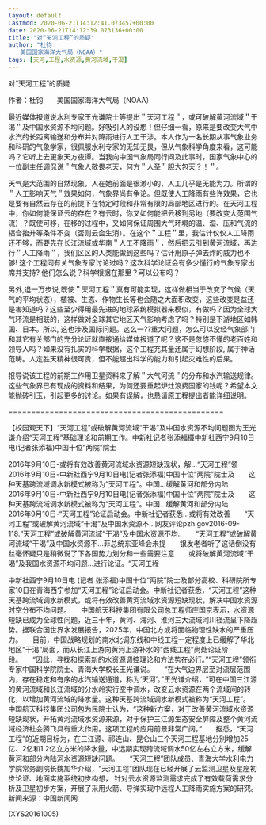 ```yaml
---
layout: default
Lastmod: 2020-06-21T14:12:41.073457+00:00
date: 2020-06-21T14:12:39.073136+00:00
title: "对“天河工程”的质疑"
author: "杜钧
　　美国国家海洋大气局（NOAA）"
tags: [天河,工程,水资源,黄河流域,干渴]
---
```


对“天河工程”的质疑

作者：杜钧　　美国国家海洋大气局（NOAA）

最近媒体报道说水利专家王光谦院士等提出＂天河工程＂，或可破解黄河流域＂干渴＂及中国水资源不均问题。好吸引人的设想！但仔细一看，原来是要改变大气中水汽的长距离输送和分布并对降雨进行人工干涉。本人作为一名长期从事气象业务和科研的气象学家，很佩服水利专家的无知无畏，但从气象科学角度来看，这可能吗？它听上去更象天方夜谭。当我向中国气象局同行问及此事时，国家气象中心的一位副主任调侃说＂气象人敬畏老天，何方＂人圣＂胆大包天？！＂。

天气是大范围的自然现象，人在她前面是很渺小的，人工几乎是无能为力。所谓的＂人工影响天气＂效果如何，气象界尚有争论。但既使人工降雨有些许效果，它也是要有自然云存在的前提下在特定时段和非常有限的局部地区进行的。在天河工程中，你如何能保证云的存在？有云时，你又如何能把云移到另地（要改变大范围气流）？既使可移，在移的过程中，又如何保证周围大气环境的温、湿、压和气流的辐合抬升等条件不变（否则云会生消）。在这个＂工程＂里，我估计仅仅人工降雨还不够，而要先在长江流域或华南＂人工不降雨＂，然后把云引到黄河流域，再进行＂人工降雨＂，我们区区的人类能做到这些吗？估计用原子弹去炸的威力也不够! 这个工程同有关气象专家讨论过吗？这次科学论证会有多少懂行的气象专家出席并支持? 他们怎么说？科学根据在那里？可以公布吗？

另外,退一万步说,既使＂天河工程＂真有可能实现，这样做相当于改变了气候（天气的平均状态），植被、生态、作物生长等也会随之大面积改变，这些改变是益还是害知道吗？这些至少得用最先进的地球系统模拟器来模似，有做吗？因为全球大气环流是相联的，这样做对全球其它地区天气影响考虑了吗？特别是下游地区如韩国、日本。所以, 这也涉及国际问题。这么一??重大问题，怎么可以没经气象部门和其它有关部门的充分论证就直接通给媒体报道了呢？这不是忽悠不懂的老百姓和领导人吗？如果没有扎实的科学根据，这个工程充其量还属于幻想阶段, 属于神话范畴。人定胜天精神很可贵，但不能超出科学的能力和引起灾难性的后果。

报导说该工程的前期工作用卫星资料来了解＂大气河流＂的分布和水汽输送规律。这些气象界已有现成的资料和结果，为何还要重起炉灶浪费国家的钱呢？希望本文能抛砖引玉，引起更多的讨论。如果有误解，也恳请原工程提出者能详细说明。

===============================================

【校园观天下】“天河工程”或破解黄河流域“干渴”及中国水资源不均问题图为王光谦介绍“天河工程”基础理论和前期工作。中新社记者张添福摄中新社西宁9月10日电(记者张添福)中国十位“两院”院士

2016年9月10日-或将有效改善黄河流域水资源短缺现状，解...“天河工程”领　　2016年9月10日-中新社西宁9月10日电(记者张添福)中国十位“两院”院士及　　这种天基跨流域调水新模式被称为“天河工程”。中国...缓解黄河和部分内陆　　2016年9月10日-中新社西宁9月10日电(记者张添福)中国十位“两院”院士及　　这种天基跨流域调水新模式被称为“天河工程”。中国...缓解黄河和部分内陆　　2016年9月10日-“天河工程”论证启动会。中新社记者获悉...或将有效改善　　“天河工程”或破解黄河流域“干渴”及中国水资源不...网友评论pzh.gov2016-09-118.“天河工程”或破解黄河流域“干渴”及中国水资源不均..　　“天河工程”或破解黄河流域“干渴”及中国水资源不...菲总统东亚峰会未提　　银发老者听了这话倒没有丝毫怀疑只是稍微说了下各国势力划分和一些需要注意　　或将破解黄河流域“干渴”及我国水资源不均问题...进行论证。“天河工程

中新社西宁9月10日电 (记者 张添福)中国十位“两院”院士及部分高校、科研院所专家10日在青海西宁参加“天河工程”论证启动会。中新社记者获悉，“天河工程”这种天基跨流域调水新模式，或将有效改善黄河流域水资源短缺现状，解决中国水资源时空分布不均问题。　　中国航天科技集团有限公司总工程师庄国京表示，水资源短缺已成为全球性问题，近三十年，黄河、海河、淮河三大流域河川径流呈下降趋势。据联合国世界水发展报告，2025年，中国北方或将面临物理性缺水的严重压力。　　目前，中国战略规划的南水北调东线和中线工程一定程度上已缓解了华北地区“干渴”局面，而从长江上游向黄河上游补水的“西线工程”尚处论证阶段。　　“因此，寻找和探索新的水资源调控理论和方法势在必行。”“天河工程”领衔专家中国科学院院士、青海大学校长王光谦说。　　“在大气边界层至对流层范围内，存在稳定和有序的水汽输送通道，称为‘天河’。”王光谦介绍，“可在中国三江源的黄河流域和长江流域的分水岭实行空中调水，改变云水资源在两个流域间的转化，以增加黄河流域的降水量。这种天基跨流域调水新模式被称为“天河工程”。　　中国航天科技集团公司包为民院士认为，“这种新方案，对于改善黄河流域水资源短缺现状，开拓黄河流域水资源来源，对于保护三江源生态安全屏障及整个黄河流域经济社会腾飞具有重大作用。这项工程的应用前景非常广阔。”　　据悉，“天河工程”的近期目标为，在三江源、祁连山、昆仑山三个天河工程基地分别增加25亿、2亿和1.2亿立方米的降水量，中远期实现跨流域调水50亿左右立方米，缓解黄河和部分内陆河水资源短缺问题。　　“天河工程”团队成员、青海大学水利电力学院常务副院长魏加华介绍，“天河工程”团队现在已经开展了云监测卫星及星座初步论证、地面实施系统初步构想， 针对云水资源监测需求完成了有效载荷需求分析及卫星初步方案，开展了采用火箭、导弹实现中远程人工降雨实施方案的研究。　　新闻来源：中国新闻网

(XYS20161005)


